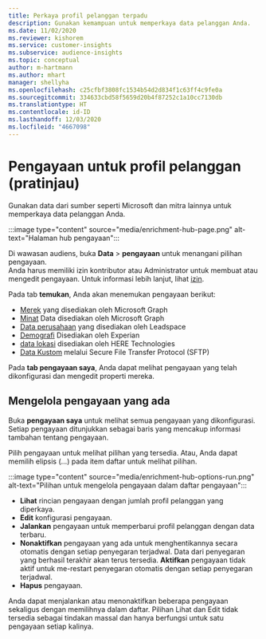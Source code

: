 ```yaml
---
title: Perkaya profil pelanggan terpadu
description: Gunakan kemampuan untuk memperkaya data pelanggan Anda.
ms.date: 11/02/2020
ms.reviewer: kishorem
ms.service: customer-insights
ms.subservice: audience-insights
ms.topic: conceptual
author: m-hartmann
ms.author: mhart
manager: shellyha
ms.openlocfilehash: c25cfbf3808fc1534b54d2d834f1c63ff4c9fe0a
ms.sourcegitcommit: 334633cbd58f5659d20b4f87252c1a10cc7130db
ms.translationtype: HT
ms.contentlocale: id-ID
ms.lasthandoff: 12/03/2020
ms.locfileid: "4667098"
---
```

# <a name="enrichment-for-customer-profiles-preview"></a>Pengayaan untuk profil pelanggan (pratinjau)

Gunakan data dari sumber seperti Microsoft dan mitra lainnya untuk memperkaya data pelanggan Anda.

:::image type="content" source="media/enrichment-hub-page.png" alt-text="Halaman hub pengayaan":::

Di wawasan audiens, buka **Data** > **pengayaan** untuk menangani pilihan pengayaan.    
Anda harus memiliki izin kontributor atau Administrator untuk membuat atau mengedit pengayaan. Untuk informasi lebih lanjut, lihat [izin](permissions.md).

Pada tab **temukan**, Anda akan menemukan pengayaan berikut:

- [Merek](enrichment-microsoft-graph.md) yang disediakan oleh Microsoft Graph
- [Minat](enrichment-microsoft-graph.md) Data disediakan oleh Microsoft Graph
- [Data perusahaan](enrichment-leadspace.md) yang disediakan oleh Leadspace
- [Demografi](enrichment-experian.md) Disediakan oleh Experian
- [data lokasi](enrichment-here.md) disediakan oleh HERE Technologies
- [Data Kustom](enrichment-SFTP-custom-import.md) melalui Secure File Transfer Protocol (SFTP)

Pada **tab pengayaan saya**, Anda dapat melihat pengayaan yang telah dikonfigurasi dan mengedit properti mereka.

## <a name="manage-existing-enrichments"></a>Mengelola pengayaan yang ada

Buka **pengayaan saya** untuk melihat semua pengayaan yang dikonfigurasi. Setiap pengayaan ditunjukkan sebagai baris yang mencakup informasi tambahan tentang pengayaan.

Pilih pengayaan untuk melihat pilihan yang tersedia. Atau, Anda dapat memilih elipsis (...) pada item daftar untuk melihat pilihan.

:::image type="content" source="media/enrichment-hub-options-run.png" alt-text="Pilihan untuk mengelola pengayaan dalam daftar pengayaan":::

- **Lihat** rincian pengayaan dengan jumlah profil pelanggan yang diperkaya.
- **Edit** konfigurasi pengayaan.
- **Jalankan** pengayaan untuk memperbarui profil pelanggan dengan data terbaru.
- **Nonaktifkan** pengayaan yang ada untuk menghentikannya secara otomatis dengan setiap penyegaran terjadwal. Data dari penyegaran yang berhasil terakhir akan terus tersedia. **Aktifkan** pengayaan tidak aktif untuk me-restart penyegaran otomatis dengan setiap penyegaran terjadwal.
- **Hapus** pengayaan.

Anda dapat menjalankan atau menonaktifkan beberapa pengayaan sekaligus dengan memilihnya dalam daftar. Pilihan Lihat dan Edit tidak tersedia sebagai tindakan massal dan hanya berfungsi untuk satu pengayaan setiap kalinya.
